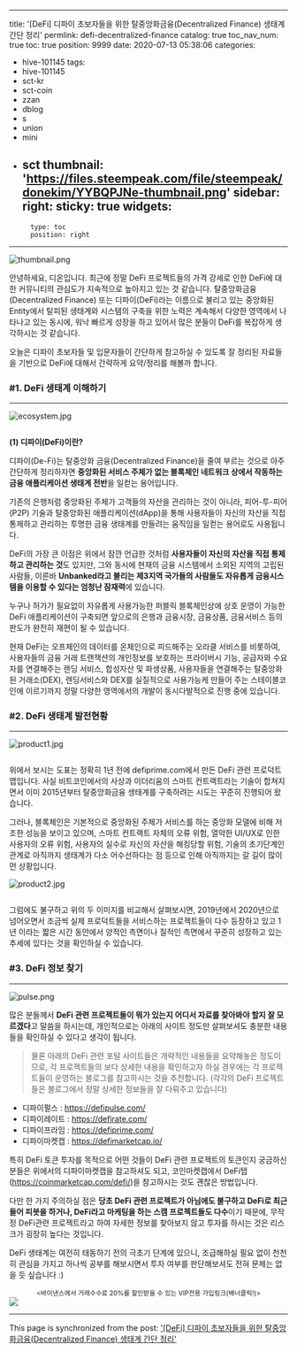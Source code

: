
---
title: '[DeFi] 디파이 초보자들을 위한 탈중앙화금융(Decentralized Finance) 생태계 간단 정리'
permlink: defi-decentralized-finance
catalog: true
toc_nav_num: true
toc: true
position: 9999
date: 2020-07-13 05:38:06
categories:
- hive-101145
tags:
- hive-101145
- sct-kr
- sct-coin
- zzan
- dblog
- s
- union
- mini
- sct
thumbnail: 'https://files.steempeak.com/file/steempeak/donekim/YYBQPJNe-thumbnail.png'
sidebar:
    right:
        sticky: true
widgets:
    -
        type: toc
        position: right
---


![thumbnail.png](https://files.steempeak.com/file/steempeak/donekim/YYBQPJNe-thumbnail.png)

안녕하세요, 디온입니다. 최근에 정말 DeFi 프로젝트들의 가격 강세로 인한 DeFi에 대한 커뮤니티의 관심도가 지속적으로 높아지고 있는 것 같습니다. 탈중앙화금융(Decentralized Finance) 또는 디파이(DeFi)라는 이름으로 불리고 있는 중앙화된 Entity에서 탈피된 생태계와 시스템의 구축을 위한 노력은 계속해서 다양한 영역에서 나타나고 있는 동시에, 워낙 빠르게 성장을 하고 있어서 많은 분들이 DeFi를 복잡하게 생각하시는 것 같습니다.

오늘은 디파이 초보자들 및 입문자들이 간단하게 참고하실 수 있도록 잘 정리된 자료들을 기반으로 DeFi에 대해서 간략하게 요약/정리를 해볼까 합니다. 

### #1. DeFi 생태계 이해하기
---
![ecosystem.jpg](https://files.steempeak.com/file/steempeak/donekim/30TZXELI-ecosystem.jpg)
<center><sub><Image Source : StakingRewards></sub></center>

**(1) 디파이(DeFi)이란?**

디파이(De-Fi)는 탈중앙화 금융(Decentralized Finance)을 줄여 부르는 것으로 아주 간단하게 정리하자면 **중앙화된 서비스 주체가 없는 블록체인 네트워크 상에서 작동하는 금융 애플리케이션 생태계 전반**을 일컫는 용어입니다.

기존의 은행처럼 중앙화된 주체가 고객들의 자산을 관리하는 것이 아니라, 피어-투-피어(P2P) 기술과 탈중앙화된 애플리케이션(dApp)을 통해 사용자들이 자신의 자산을 직접 통제하고 관리하는 투명한 금융 생태계를 만들려는 움직임을 일컫는 용어로도 사용됩니다.

DeFi의 가장 큰 이점은 위에서 잠깐 언급한 것처럼 **사용자들이 자신의 자산을 직접 통제하고 관리하는 것**도 있지만, 그와 동시에 현재의 금융 시스템에서 소외된 지역의 고립된 사람들, 이른바 **Unbanked라고 불리는 제3지역 국가들의 사람들도 자유롭게 금융시스템을 이용할 수 있다는 엄청난 잠재력**에 있습니다. 

누구나 허가가 필요없이 자유롭게 사용가능한 퍼블릭 블록체인상에 상호 운영이 가능한 DeFi 애플리케이션이 구축되면 앞으로의 은행과 금융시장, 금융상품, 금융서비스 등의 판도가 완전히 재편이 될 수 있습니다.

현재 DeFi는 오프체인의 데이터를 온체인으로 피드해주는 오라클 서비스를 비롯하여, 사용자들의 금융 거래 트랜잭션의 개인정보를 보호하는 프라이버시 기능, 공급자와 수요자를 연결해주는 렌딩 서비스, 합성자산 및 파생상품, 사용자들을 연결해주는 탈중앙화된 거래소(DEX), 렌딩서비스와 DEX를 실질적으로 사용가능케 만들어 주는 스테이블코인에 이르기까지 정말 다양한 영역에서의 개발이 동시다발적으로 진행 중에 있습니다.

### #2. DeFi 생태계 발전현황
---
![product1.jpg](https://files.steempeak.com/file/steempeak/donekim/AmOmn1Va-product1.jpg)
<center><sub><Image Source : [defiprime.com](https://defiprime.com/)></sub></center>

위에서 보시는 도표는 정확히 1년 전에 defiprime.com에서 만든 DeFi 관련 프로덕트맵입니다. 사실 비트코인에서의 사상과 이더리움의 스마트 컨트랙트라는 기술이 합쳐지면서 이미 2015년부터 탈중앙화금융 생태계를 구축하려는 시도는 꾸준히 진행되어 왔습니다. 

그러나, 블록체인은 기본적으로 중앙화된 주체가 서비스를 하는 중앙화 모델에 비해 저조한 성능을 보이고 있으며, 스마트 컨트랙트 자체의 오류 위험, 열악한 UI/UX로 인한 사용자의 오류 위험, 사용자의 실수로 자신의 자산을 해킹당할 위험, 기술의 초기단계인 관계로 아직까지 생태계가 다소 어수선하다는 점 등으로 인해 아직까지는 갈 길이 많이 먼 상황입니다.

![product2.jpg](https://files.steempeak.com/file/steempeak/donekim/hrWIgS7k-product2.jpg)
<center><sub><Image Source : [defiprime.com](https://defiprime.com/)></sub></center>

그럼에도 불구하고 위의 두 이미지를 비교해서 살펴보시면, 2019년에서 2020년으로 넘어오면서 조금씩 실제 프로덕트들을 서비스하는 프로젝트들이 다수 등장하고 있고 1년 이라는 짧은 시간 동안에서 양적인 측면이나 질적인 측면에서 꾸준히 성장하고 있는 추세에 있다는 것을 확인하실 수 있습니다. 

### #3. DeFi 정보 찾기
---

![pulse.png](https://files.steempeak.com/file/steempeak/donekim/Rk0af4nc-pulse.png)

많은 분들께서 **DeFi 관련 프로젝트들이 뭐가 있는지 어디서 자료를 찾아봐야 할지 잘 모르겠다**고 말씀을 하시는데, 개인적으로는 아래의 사이트 정도만 살펴보셔도 충분한 내용들을 확인하실 수 있다고 생각이 됩니다.

> 물론 아래의 DeFi 관련 포털 사이트들은 개략적인 내용들을 요약해놓은 정도이므로, 각 프로젝트들의 보다 상세한 내용을 확인하고자 하실 경우에는 각 프로젝트들이 운영하는 블로그를 참고하시는 것을 추천합니다. (각각의 DeFi 프로젝트들은 블로그에서 정말 상세한 정보들을 잘 다뤄주고 있습니다)

- 디파이펄스 : https://defipulse.com/
- 디파이레이트 : https://defirate.com/
- 디파이프라임 : https://defiprime.com/
- 디파이마켓캡 : https://defimarketcap.io/

특히 DeFi 토큰 투자를 목적으로 어떤 것들이 DeFi 관련 프로젝트의 토큰인지 궁금하신 분들은 위에서의 디파이마켓캡을 참고하셔도 되고, 코인마켓캡에서 DeFi탭(https://coinmarketcap.com/defi/)을 참고하시는 것도 괜찮은 방법입니다.

다만 한 가지 주의하실 점은 **당초 DeFi 관련 프로젝트가 아님에도 불구하고 DeFi로 최근 들어 피봇을 하거나, DeFi라고 마케팅을 하는 스캠 프로젝트들도 다수**이기 때문에, 무작정 DeFi관련 프로젝트라고 하여 자세한 정보를 찾아보지 않고 투자를 하시는 것은 리스크가 굉장히 높다는 것입니다.

DeFi 생태계는 여전히 태동하기 전의 극초기 단계에 있으니, 조급해하실 필요 없이 천천히 관심을 가지고 하나씩 공부를 해보시면서 투자 여부를 판단해보셔도 전혀 문제는 없을 듯 싶습니다 :)


<center><sub><바이낸스에서 거래수수료 20%를 할인받을 수 있는 VIP전용 가입링크(배너클릭!)></sub></center>
<a href="http://www.binance.com/en/register?ref=MFIX59H5"><img src="https://cdn.steemitimages.com/DQmUaHkWCryBU1sXt9fmERzVbLPLEFTCbF7E3UeMYpChgVA/binance%20putter.png"></a>

- - -

This page is synchronized from the post: ['[DeFi] 디파이 초보자들을 위한 탈중앙화금융(Decentralized Finance) 생태계 간단 정리'](https://steemit.com/@donekim/defi-decentralized-finance)
